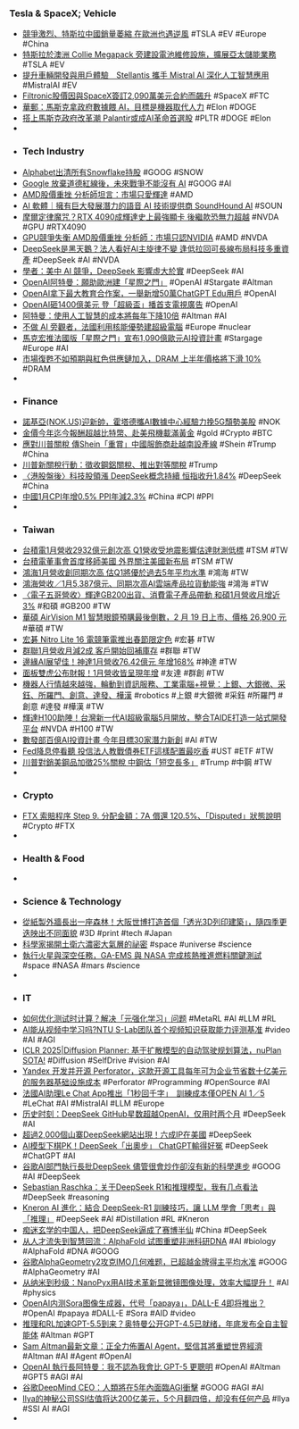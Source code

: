 ### Tesla & SpaceX; Vehicle
- [競爭激烈、特斯拉中國銷量萎縮 在歐洲也遇逆風](https://www.moneydj.com/kmdj/news/newsviewer.aspx?a=6b489808-e3a4-43f2-b27f-6e22279e0cb1) #TSLA #EV #Europe #China
- [特斯拉於澳洲 Collie Megapack 旁建設電池維修設施，擴展亞太儲能業務](https://www.inside.com.tw/article/37500-tesla-megapacks-storage-projects-australia) #TSLA #EV
- [提升車輛開發與用戶體驗　Stellantis 攜手 Mistral AI 深化人工智慧應用](https://today.line.me/tw/v2/article/9mezj8K) #MistralAI #EV
- [Filtronic股價因與SpaceX簽訂2,090萬美元合約而飆升](https://hk.investing.com/news/stock-market-news/article-93CH-794877) #SpaceX #FTC
- [華郵：馬斯克拿政府數據餵 AI，目標是機器取代人力](https://technews.tw/2025/02/10/elon-musks-ultimate-goal-becomes-clear/) #Elon #DOGE
- [搭上馬斯克政府改革潮 Palantir或成AI革命首選股](https://news.cnyes.com/news/id/5855872) #PLTR #DOGE #Elon
-
- ### Tech Industry
- [Alphabet出清所有Snowflake持股](https://news.cnyes.com/news/id/5855870) #GOOG #SNOW
- [Google 放棄道德紅線後，未來戰爭不能沒有 AI](https://technews.tw/2025/02/10/ai-in-war-unlimit/) #GOOG #AI
- [AMD股價重挫 分析師坦言：市場只愛輝達](https://news.cnyes.com/news/id/5855876) #AMD
- [AI 軟體｜擁有巨大發展潛力的語音 AI 技術提供商 SoundHound AI](https://uanalyze.com.tw/articles/4800610374) #SOUN
- [摩爾定律魔咒？RTX 4090成輝達史上最強顯卡 後繼款恐無力超越](https://news.pchome.com.tw/science/technice/20250210/index-73915977036970338005.html) #NVDA #GPU #RTX4090
- [GPU競爭失衡 AMD股價重挫 分析師：市場只認NVIDIA](https://news.xfastest.com/others/148631/gpu-amd-nvidia/) #AMD #NVDA
- [DeepSeek是黑天鵝？法人看好AI主旋律不變 逢低拉回可長線布局科技多重資產](https://news.cnyes.com/news/id/5856379) #DeepSeek #AI #NVDA
- [學者：美中 AI 競爭，DeepSeek 影響虛大於實](https://infosecu.technews.tw/2025/02/10/deepseek-impact-on-the-us-china-ai-competition/) #DeepSeek #AI
- [OpenAI阿特曼：願助歐洲建「星際之門」](https://news.cnyes.com/news/id/5855865) #OpenAI #Stargate #Altman
- [OpenAI拿下最大教育合作案，一舉新增50萬ChatGPT Edu用戶](https://www.ithome.com.tw/news/167286) #OpenAI
- [OpenAI砸1400億美元 登「超級盃」播首支電視廣告](https://news.cnyes.com/news/id/5856838) #OpenAI
- [阿特曼：使用人工智慧的成本將每年下降10倍](https://news.cnyes.com/news/id/5856653) #Altman #AI
- [不做 AI 旁觀者，法國利用核能優勢建超級電腦](https://technews.tw/2025/02/10/france-to-build-the-biggest-super-computer/) #Europe #nuclear
- [馬克宏推法國版「星際之門」宣布1,090億歐元AI投資計畫](https://udn.com/news/story/6811/8537878) #Stargage #Europe #AI
- [市場復甦不如預期與紅色供應鏈加入，DRAM 上半年價格將下滑 10%](https://technews.tw/2025/02/10/dram-prices-to-fall-10-in-the-first-half-of-the-year/) #DRAM
-
- ### Finance
- [諾基亞(NOK.US)迎新帥，霍塔德攜AI數據中心經驗力挽5G頹勢美股](http://www.aastocks.com/tc/usq/news/comment.aspx?source=ZHITONG&id=ZT1247711&catg=5) #NOK
- [金價今年迄今報酬超越比特幣、赴美飛機載滿黃金](https://finance.technews.tw/2025/02/10/gold-price-remuneration/) #gold #Crypto #BTC
- [應對川普關稅 傳Shein「重賞」中國服飾商赴越南設產線](https://news.cnyes.com/news/id/5856430) #Shein #Trump #China
- [川普新關稅行動：徵收鋼鋁關稅、推出對等關稅](https://cn.nytimes.com/business/20250210/trump-tariffs-china-de-minimis-trade/zh-hant/) #Trump
- [〈港股盤後〉科技股領漲 DeepSeek概念持續 恒指收升1.84%](https://news.cnyes.com/news/id/5856983) #DeepSeek #China
- [中國1月CPI年增0.5% PPI年減2.3%](https://news.cnyes.com/news/id/5855902) #China #CPI #PPI
-
- ### Taiwan
- [台積電1月營收2932億元創次高 Q1營收受地震影響估達財測低標](https://news.cnyes.com/news/id/5856614) #TSM #TW
- [台積電董事會首度移師美國 外界關注美國新布局](https://news.cnyes.com/news/id/5857219) #TSM #TW
- [鴻海1月營收創同期次高 估Q1將優於過去5年平均水準](https://news.cnyes.com/news/id/5857290) #鴻海 #TW
- [鴻海營收／1月5,387億元、同期次高AI雲端產品拉貨動能強](https://udn.com/news/story/7253/8538985) #鴻海 #TW
- [〈電子五哥營收〉輝達GB200出貨、消費電子產品帶動 和碩1月營收月增近3%](https://news.cnyes.com/news/id/5857352) #和碩 #GB200 #TW
- [華碩 AirVision M1 智慧眼鏡預購最後倒數，2 月 19 日上市、價格 26,900 元](https://www.techbang.com/posts/121334-the-asus-airvision-m1-smart-glasses-will-be-available-on) #華碩 #TW
- [宏碁 Nitro Lite 16 電競筆電推出春節限定色](https://gnn.gamer.com.tw/detail.php?sn=280641) #宏碁 #TW
- [群聯1月營收月減2成 客戶開始回補庫存](https://news.cnyes.com/news/id/5857328) #群聯 #TW
- [邊緣AI展望佳！神達1月營收76.42億元 年增168%](https://tw.stock.yahoo.com/news/邊緣ai展望佳！神達1月營收7642億元-年增168-065147781.html) #神達 #TW
- [面板雙虎公布財報！1月營收皆呈現年增](https://www.msn.com/zh-tw/money/topstories/面板雙虎公布財報-1月營收皆呈現年增/ar-AA1yJqcr) #友達 #群創 #TW
- [機器人行情越來越強，輪動到資訊服務、工業電腦+視覺：上銀、大銀微、采鈺、所羅門、創意、達發、樺漢](https://news.cnyes.com/news/id/5857521) #robotics #上銀 #大銀微 #采鈺 #所羅門 #創意 #達發 #樺漢 #TW
- [輝達H100助陣！台灣新一代AI超級電腦5月開放，整合TAIDE打造一站式開發平台](https://www.bnext.com.tw/article/82230/) #NVDA #H100 #TW
- [數發部百億AI投資計畫 今年目標30家潛力新創](https://money.udn.com/money/story/7307/8539337) #AI #TW
- [Fed降息停看聽 投信法人教戰債券ETF這樣配置最吃香](https://news.cnyes.com/news/id/5857222) #UST #ETF #TW
- [川普對銷美鋼品加徵25%關稅 中鋼估「短空長多」](https://news.cnyes.com/news/id/5856477) #Trump #中鋼 #TW
-
- ### Crypto
- [FTX 索賠程序 Step 9. 分配金額：7A 償還 120.5%、「Disputed」狀態說明](https://abmedia.io/ftx-claim-step-9-disputed) #Crypto #FTX
-
- ### Health & Food
-
- ### Science & Technology
- [從紙製外牆長出一座森林！大阪世博打造首個「透光3D列印建築」，隨四季更迭映出不同面貌](https://www.wowlavie.com/article/250025449) #3D #print #tech #Japan
- [科學家揭開土衛六濃密大氣層的祕密](https://www.techbang.com/posts/121203-scientists-uncover-the-secrets-of-titans-dense-atmosphere) #space #universe #science
- [執行火星與深空任務，GA-EMS 與 NASA 完成核熱推進燃料關鍵測試](https://technews.tw/2025/02/10/nuclear-thermal-propulsion-space-ga-ems/) #space #NASA #mars #science
-
- ### IT
- [如何优化测试时计算？解决「元强化学习」问题](https://www.jiqizhixin.com/articles/2025-02-10-6) #MetaRL #AI #LLM #RL
- [AI能从视频中学习吗?NTU S-Lab团队首个视频知识获取能力评测基准](https://www.jiqizhixin.com/articles/2025-02-8-14) #video #AI #AGI
- [ICLR 2025|Diffusion Planner: 基于扩散模型的自动驾驶规划算法，nuPlan SOTA!](https://www.jiqizhixin.com/articles/2025-02-10-3) #Diffusion #SelfDrive #vision #AI
- [Yandex 开发并开源 Perforator，这款开源工具每年可为企业节省数十亿美元的服务器基础设施成本](https://www.jiqizhixin.com/articles/2025-02-10-8) #Perforator #Programming #OpenSource #AI
- [法國AI助理Le Chat App推出「1秒回千字」　訓練成本僅OPEN AI 1／5](https://www.ettoday.net/news/20250210/2906283.htm) #LeChat #AI #MistralAI #LLM #Europe
- [历史时刻：DeepSeek GitHub星数超越OpenAI，仅用时两个月](https://www.jiqizhixin.com/articles/2025-02-07-12) #DeepSeek #AI
- [超過2,000個山寨DeepSeek網站出現！六成IP在美國](https://news.cnyes.com/news/id/5855943) #DeepSeek
- [AI模型下棋PK！DeepSeek「出奧步」 ChatGPT輸得好冤](https://www.storm.mg/lifestyle/5321339) #DeepSeek #ChatGPT #AI
- [谷歌AI部門執行長批DeepSeek 儘管很會炒作卻沒有新的科學進步](https://tw.news.yahoo.com/谷歌ai部門執行長批deepseek-儘管很會炒作卻沒有新的科學進步-081008412.html) #GOOG #AI #DeepSeek
- [Sebastian Raschka：关于DeepSeek R1和推理模型，我有几点看法](https://www.jiqizhixin.com/articles/2025-02-09-4) #DeepSeek #reasoning
- [Kneron AI 進化：結合 DeepSeek-R1 訓練技巧，讓 LLM 學會「思考」與「推理」](https://www.inside.com.tw/article/37499-kneron-Aai-ddepseek-chain-of-thought-reasoning-reflection) #DeepSeek #AI #Distillation #RL #Kneron
- [痴迷玄学的中国人，把DeepSeek逼成了赛博半仙](https://www.jiqizhixin.com/articles/2025-02-08) #China #DeepSeek
- [从人才流失到智慧回流：AlphaFold 试图重塑非洲科研DNA](https://www.jiqizhixin.com/articles/2025-02-10-9) #AI #biology #AlphaFold #DNA #GOOG
- [谷歌AlphaGeometry2攻克IMO几何难题，已超越金牌得主平均水准](https://www.jiqizhixin.com/articles/2025-02-10-2) #GOOG #AlphaGeometry #AI
- [从纳米到秒级：NanoPyx用AI技术革新显微镜图像处理，效率大幅提升！](https://www.jiqizhixin.com/articles/2025-02-08-8) #AI #physics
- [OpenAI内测Sora图像生成器，代号「papaya」，DALL-E 4即将推出？](https://www.jiqizhixin.com/articles/2025-02-09) #OpenAI #papaya #DALL-E #Sora #AID #video
- [推理和RL加速GPT-5.5到来？奥特曼公开GPT-4.5已就绪，年底发布全自主智能体](https://www.jiqizhixin.com/articles/2025-02-09-5) #Altman #GPT
- [Sam Altman最新文章：正全力佈置AI Agent，堅信其將重塑世界經濟](https://news.cnyes.com/news/id/5856987) #Altman #AI #Agent #OpenAI
- [OpenAI 執行長阿特曼：我不認為我會比 GPT-5 更聰明](https://technews.tw/2025/02/10/sam-altman-thinks-gpt-5-will-be-smarter-than-him/) #OpenAI #Altman #GPT5 #AGI #AI
- [谷歌DeepMind CEO：人類將在5年內面臨AGI衝擊](https://www.moneydj.com/kmdj/news/newsviewer.aspx?a=9cdcb012-4188-4502-8b04-7010b5b1011a) #GOOG #AGI #AI
- [Ilya的神秘公司SSI估值将达200亿美元，5个月翻四倍，却没有任何产品](https://www.jiqizhixin.com/articles/2025-02-08-3) #Ilya #SSI AI #AGI
-